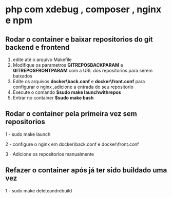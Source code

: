 <h1> php com xdebug , composer , nginx e npm</h1>

<h2>Rodar o container e baixar repositorios do git backend e frontend</h2>
<ol>
    <li>edite até o arquivo Makefile</li>
    <li>Modifique os parametros <strong>GITREPOSBACKPARAM</strong> e <strong>GITREPOSFRONTPARAM</strong> com a URL dos repositorios para serem baixados</li>
    <li>Edite os arquivos <strong>docker\back.conf</strong> e <strong>docker\front.conf</strong> para configurar o nginx ,adicione a entrada do seu repositorio</li>
    <li>Execute o comando <strong>$sudo make launchwithrepos</strong> </li>
    <li>Entrar no container <strong>$sudo make bash</strong> </li>
</ol>


<h2>Rodar o container pela primeira vez sem repositorios</h2>
<p>1 - sudo make launch</p>
<p>2 - configure o nginx em docker\back.conf e docker\front.conf</p>
<p>3 - Adicione os repositorios manualmente</p>

<h2>Refazer o container após já ter sido buildado uma vez </h2>
<p>1 - sudo make deleteandrebuild </p>


